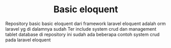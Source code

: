 <h1 align="center" id="title">Basic eloquent</h1>

<p id="description">Repository basic basic eloquent dari framework laravel eloquent adalah orm laravel yg di dalamnya sudah Ter include system crud dan management tablet database di repository ini sudah ada beberapa contoh system crud pada laravel eloquent</p>